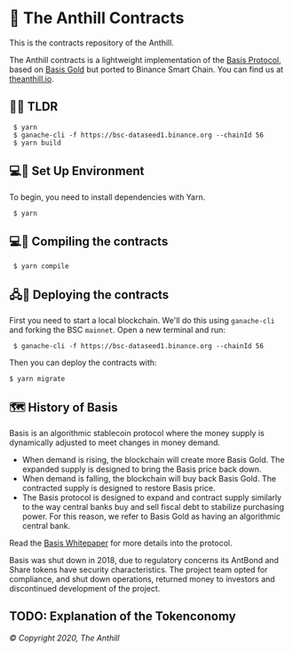 # 🐜 The Anthill Contracts

This is the contracts repository of the Anthill.

The Anthill contracts is a lightweight implementation of the [Basis Protocol](basis.io), based on [Basis Gold](https://basis.gold/) but ported to Binance Smart Chain. You can find us at [theanthill.io](http://www.theanthill.io).

## 🚄🐜 TLDR

```
 $ yarn
 $ ganache-cli -f https://bsc-dataseed1.binance.org --chainId 56
 $ yarn build
```

## 💻🐜 Set Up Environment

To begin, you need to install dependencies with Yarn.

```
 $ yarn
```

## 💻🐜 Compiling the contracts

```
 $ yarn compile
```

## 🖧🐜 Deploying the contracts

First you need to start a local blockchain. We'll do this using `ganache-cli` and
forking the BSC `mainnet`. Open a new terminal and run:

```
 $ ganache-cli -f https://bsc-dataseed1.binance.org --chainId 56
```

Then you can deploy the contracts with:

```
$ yarn migrate
```

## 🗺 History of Basis

Basis is an algorithmic stablecoin protocol where the money supply is dynamically adjusted to meet changes in money demand.

- When demand is rising, the blockchain will create more Basis Gold. The expanded supply is designed to bring the Basis price back down.
- When demand is falling, the blockchain will buy back Basis Gold. The contracted supply is designed to restore Basis price.
- The Basis protocol is designed to expand and contract supply similarly to the way central banks buy and sell fiscal debt to stabilize purchasing power. For this reason, we refer to Basis Gold as having an algorithmic central bank.

Read the [Basis Whitepaper](http://basis.io/basis_whitepaper_en.pdf) for more details into the protocol.

Basis was shut down in 2018, due to regulatory concerns its AntBond and Share tokens have security characteristics. The project team opted for compliance, and shut down operations, returned money to investors and discontinued development of the project.

## TODO: Explanation of the Tokenconomy

_© Copyright 2020, The Anthill_
